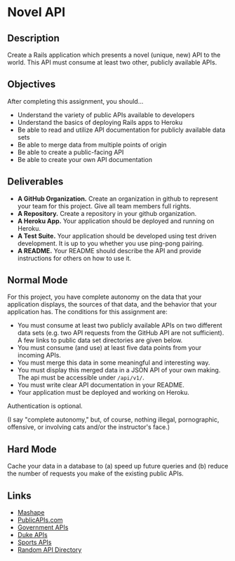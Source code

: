 # Novel API

## Description

Create a Rails application which presents a novel (unique, new) API to the world.  This API must consume at least two other, publicly available APIs.

## Objectives

After completing this assignment, you should...

* Understand the variety of public APIs available to developers
* Understand the basics of deploying Rails apps to Heroku
* Be able to read and utilize API documentation for publicly available data sets
* Be able to merge data from multiple points of origin
* Be able to create a public-facing API
* Be able to create your own API documentation

## Deliverables

* **A GitHub Organization.** Create an organization in github to represent your team for this project.  Give all team members full rights.
* **A Repository.** Create a repository in your github organization.
* **A Heroku App.** Your application should be deployed and running on Heroku.
* **A Test Suite.** Your application should be developed using test driven development.  It is up to you whether you use ping-pong pairing.
* **A README.** Your README should describe the API and provide instructions for others on how to use it.

## Normal Mode

For this project, you have complete autonomy on the data that your application displays, the sources of that data, and the behavior that your application has.  The conditions for this assignment are:

* You must consume at least two publicly available APIs on two different data sets (e.g. two API requests from the GitHub API are not sufficient).  A few links to public data set directories are given below.
* You must consume (and use) at least five data points from your incoming APIs.
* You must merge this data in some meaningful and interesting way.
* You must display this merged data in a JSON API of your own making.  The api must be accessible under `/api/v1/`.
* You must write clear API documentation in your README.
* Your application must be deployed and working on Heroku.

Authentication is optional.

(I say "complete autonomy," but, of course, nothing illegal, pornographic, offensive, or involving cats and/or the instructor's face.)

## Hard Mode

Cache your data in a database to (a) speed up future queries and (b) reduce the number of requests you make of the existing public APIs.

## Links

* [Mashape](https://www.mashape.com/)
* [PublicAPIs.com](http://www.publicapis.com/)
* [Government APIs](https://www.data.gov/developers/apis)
* [Duke APIs](http://dev.colab.duke.edu/resource/duke-public-apis)
* [Sports APIs](http://www.programmableweb.com/news/91-sports-apis-fanfeedr-seatwave-and-espn/2012/08/01)
* [Random API Directory](http://www.programmableweb.com/apis/directory)
